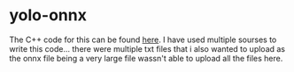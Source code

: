 # yolo-onnx
The C++ code for this can be found [here](https://github.com/rakshith-2100/yolo-onnx/blob/main/yolo.cpp). I have used multiple sourses to write this code... there were multiple txt files that i also wanted to upload as the onnx file being a very large file wassn't able to upload all the files here.
